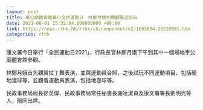 ```yaml
---
layout: post
title: 車公廟體育館舉行全民運動日　林鄭月娥到場觀看並試玩
date: 2021-08-01 15:32:04.000000000 +08:00
link: https://news.rthk.hk/rthk/ch/component/k2/1603684-20210801.htm
categories: rthk
---
```


康文署今日舉行「全民運動日2021」，行政長官林鄭月娥下午到其中一個場地車公廟體育館參觀。

林鄭月娥首先觀賞拉丁舞表演，並與運動員合照，之後試玩不同運動項目，包括硬地滾球等，並觀看運動員表演，包括地壺球等。

民政事務局局長徐英偉、民政事務局常任秘書長謝凌潔貞及康文署署長劉明光等人，陪同出席。
